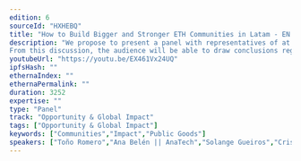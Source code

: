 ```yaml
---
edition: 6
sourceId: "HXHEBQ"
title: "How to Build Bigger and Stronger ETH Communities in Latam - EN ESPAÑOL"
description: "We propose to present a panel with representatives of at least five Ethereum communities in Latam in order to review what has been achieved so far, the main challenges they face and the vision they have regarding the future.
From this discussion, the audience will be able to draw conclusions regarding the degree of progress of the different communities, understand the particular difficulties of each country and identify if there is a common vision for Latam."
youtubeUrl: "https://youtu.be/EX461Vx24UQ"
ipfsHash: ""
ethernaIndex: ""
ethernaPermalink: ""
duration: 3252
expertise: ""
type: "Panel"
track: "Opportunity & Global Impact"
tags: ["Opportunity & Global Impact"]
keywords: ["Communities","Impact","Public Goods"]
speakers: ["Toño Romero","Ana Belén || AnaTech","Solange Gueiros","Crisgarner","Juan David Reyes","Romina Ayelén Sejas"]
---
```

